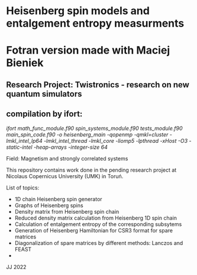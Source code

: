 # Heisenberg spin models and entalgement entropy measurments 
# Fotran version made with Maciej Bieniek

## Research Project: Twistronics - research on new quantum simulators

## compilation by ifort: 
*ifort math_func_module.f90 spin_systems_module.f90 tests_module.f90  main_spin_code.f90 -o heisenberg_main -qopenmp -qmkl=cluster -lmkl_intel_lp64 -lmkl_intel_thread -lmkl_core -liomp5 -lpthread -xHost -O3 -static-intel -heap-arrays -integer-size 64*

Field: Magnetism and strongly correlated systems

This repository contains work done in the pending research project at Nicolaus Copernicus University (UMK) in Toruń. 

List of topics:  
* 1D chain Heisenberg spin generator
* Graphs of Heisenberg spins 
* Density matrix from Heisenberg spin chain 
* Reduced density matrix calculation from Heisenberg 1D spin chain 
* Calculation of entalgement entropy of the corresponding subsytems
* Generation of Heisenberg Hamiltonian for CSR3 format for spare matrices
* Diagonalization of spare matrices by different methods: Lanczos and FEAST
*

JJ 2022